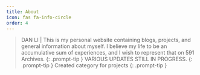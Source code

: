 ```yaml
---
title: About
icon: fas fa-info-circle
order: 4
---
```


> DAN LI | This is my personal website containing blogs, projects, and general information about myself. I believe my life to be an accumulative sum of experiences, and I wish to represent that on 591 Archives.
{: .prompt-tip }
> VARIOUS UPDATES STILL IN PROGRESS.
{: .prompt-tip }
> Created category for projects
{: .prompt-tip }